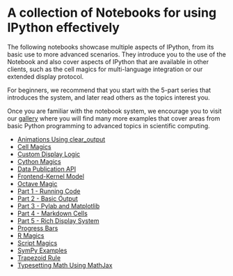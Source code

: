 # A collection of Notebooks for using IPython effectively

The following notebooks showcase multiple aspects of IPython, from its basic
use to more advanced scenarios.  They introduce you to the use of the Notebook
and also cover aspects of IPython that are available in other clients, such as
the cell magics for multi-language integration or our extended display
protocol.

For beginners, we recommend that you start with the 5-part series that
introduces the system, and later read others as the topics interest you.

Once you are familiar with the notebook system, we encourage you to visit our
[gallery](https://github.com/ipython/ipython/wiki/A-gallery-of-interesting-IPython-Notebooks)
where you will find many more examples that cover areas from basic Python
programming to advanced topics in scientific computing.

* [Animations Using clear_output](http://nbviewer.ipython.org/url/github.com/ipython/ipython/raw/master/examples/notebooks/Animations%20Using%20clear_output.ipynb)
* [Cell Magics](http://nbviewer.ipython.org/url/github.com/ipython/ipython/raw/master/examples/notebooks/Cell%20Magics.ipynb)
* [Custom Display Logic](http://nbviewer.ipython.org/url/github.com/ipython/ipython/raw/master/examples/notebooks/Custom%20Display%20Logic.ipynb)
* [Cython Magics](http://nbviewer.ipython.org/url/github.com/ipython/ipython/raw/master/examples/notebooks/Cython%20Magics.ipynb)
* [Data Publication API](http://nbviewer.ipython.org/url/github.com/ipython/ipython/raw/master/examples/notebooks/Data%20Publication%20API.ipynb)
* [Frontend-Kernel Model](http://nbviewer.ipython.org/url/github.com/ipython/ipython/raw/master/examples/notebooks/Frontend-Kernel%20Model.ipynb)
* [Octave Magic](http://nbviewer.ipython.org/url/github.com/ipython/ipython/raw/master/examples/notebooks/Octave%20Magic.ipynb)
* [Part 1 - Running Code](http://nbviewer.ipython.org/url/github.com/ipython/ipython/raw/master/examples/notebooks/Part%201%20-%20Running%20Code.ipynb)
* [Part 2 - Basic Output](http://nbviewer.ipython.org/url/github.com/ipython/ipython/raw/master/examples/notebooks/Part%202%20-%20Basic%20Output.ipynb)
* [Part 3 - Pylab and Matplotlib](http://nbviewer.ipython.org/url/github.com/ipython/ipython/raw/master/examples/notebooks/Part%203%20-%20Pylab%20and%20Matplotlib.ipynb)
* [Part 4 - Markdown Cells](http://nbviewer.ipython.org/url/github.com/ipython/ipython/raw/master/examples/notebooks/Part%204%20-%20Markdown%20Cells.ipynb)
* [Part 5 - Rich Display System](http://nbviewer.ipython.org/url/github.com/ipython/ipython/raw/master/examples/notebooks/Part%205%20-%20Rich%20Display%20System.ipynb)
* [Progress Bars](http://nbviewer.ipython.org/url/github.com/ipython/ipython/raw/master/examples/notebooks/Progress%20Bars.ipynb)
* [R Magics](http://nbviewer.ipython.org/url/github.com/ipython/ipython/raw/master/examples/notebooks/R%20Magics.ipynb)
* [Script Magics](http://nbviewer.ipython.org/url/github.com/ipython/ipython/raw/master/examples/notebooks/Script%20Magics.ipynb)
* [SymPy Examples](http://nbviewer.ipython.org/url/github.com/ipython/ipython/raw/master/examples/notebooks/SymPy%20Examples.ipynb)
* [Trapezoid Rule](http://nbviewer.ipython.org/url/github.com/ipython/ipython/raw/master/examples/notebooks/Trapezoid%20Rule.ipynb)
* [Typesetting Math Using MathJax](http://nbviewer.ipython.org/url/github.com/ipython/ipython/raw/master/examples/notebooks/Typesetting%20Math%20Using%20MathJax.ipynb)
